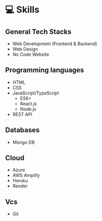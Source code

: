 # 💻 Skills

## General Tech Stacks
- Web Development (Frontend & Backend)
- Web Design
- No Code Website

## Programming languages
- HTML
- CSS
- JavaScript/TypeScript
  - ES6+
  - React.js
  - Node.js
- REST API

## Databases
- Mongo DB

## Cloud
- Azure
- AWS Amplify
- Heroku
- Render

## Vcs
- Git